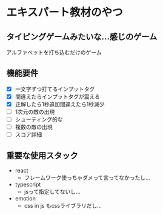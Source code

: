 # エキスパート教材のやつ

## タイピングゲームみたいな...感じのゲーム

アルファベットを打ち込むだけのゲーム

## 機能要件

- [x] 一文字ずつ打てるインプットタグ
- [x] 間違えたらインプットタグが震える
- [x] 正解したら1秒追加間違えたら1秒減少
- [ ] 1次元の敵の出現
- [ ] シューティング的な
- [ ] 複数の敵の出現
- [ ] スコア詳細

## 重要な使用スタック

- react
  - フレームワーク使っちゃダメって言ってなかったし...
- typescript
  - jsって指定してないし...
- emotion
  - css in js もcssライブラリだし...
